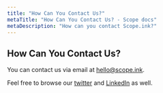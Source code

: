 ```yaml
---
title: "How Can You Contact Us?"
metaTitle: "How Can You Contact Us? - Scope docs"
metaDescription: "How can you contact Scope.ink?"
---
```


## How Can You Contact Us?

You can contact us via email at <hello@scope.ink>. 

Feel free to browse our [twitter](https://twitter.com/scope_ink) and [LinkedIn](https://www.linkedin.com/company/scope-ink/) as well. 